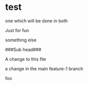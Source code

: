 test
====

one which will be done in both

Just for fun

something else

###Sub head###


A change to this file

a change in the main feature-1 branch

foo

